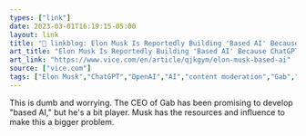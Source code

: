 ```yaml
---
types: ["link"]
date: 2023-03-01T16:19:15-05:00
layout: link
title: "🔗 linkblog: Elon Musk Is Reportedly Building 'Based AI' Because ChatGPT Is Too Woke'"
art_title: "Elon Musk Is Reportedly Building 'Based AI' Because ChatGPT Is Too Woke"
art_link: "https://www.vice.com/en/article/qjkgym/elon-musk-based-ai"
source: ["vice.com"]
tags: ["Elon Musk","ChatGPT","OpenAI","AI","content moderation","Gab","Andrew Torba"]
---
```

This is dumb and worrying. The CEO of Gab has been promising to develop "based AI," but he's a bit player. Musk has the resources and influence to make this a bigger problem.  
 
